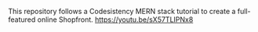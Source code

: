 This repository follows a Codesistency MERN stack tutorial to create a full-featured online Shopfront.
https://youtu.be/sX57TLIPNx8
